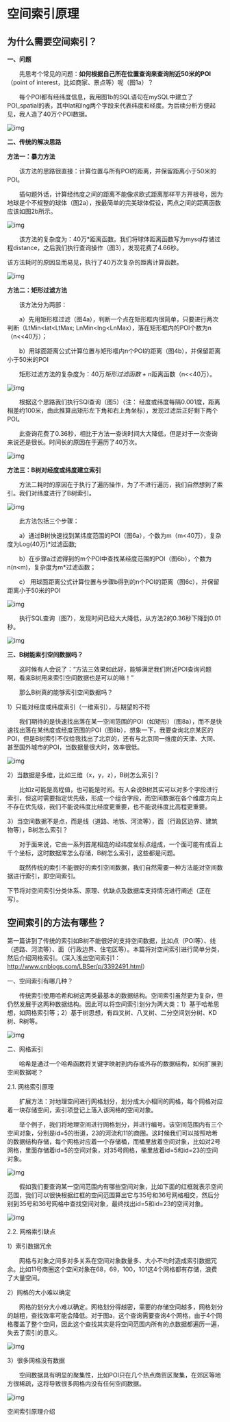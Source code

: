 # 空间索引原理

## 为什么需要空间索引？

**一、问题**

　　先思考个常见的问题：**如何根据自己所在位置查询来查询附近50米的POI**（point of interest，比如商家、景点等）呢（图1a）？

　　每个POI都有经纬度信息，我用图1b的SQL语句在mySQL中建立了POI_spatial的表，其中lat和lng两个字段来代表纬度和经度。为后续分析方便起见，我人造了40万个POI数据。

![img](http://img.blog.csdn.net/20131027170641015)

 **二、传统的解决思路**

**方法一：暴力方法**

　　该方法的思路很直接：计算位置与所有POI的距离，并保留距离小于50米的POI。

　　插句题外话，计算经纬度之间的距离不能像求欧式距离那样平方开根号，因为地球是个不规整的球体（图2a），按最简单的完美球体假设，两点之间的距离函数应该如图2b所示。

![img](http://img.blog.csdn.net/20131027170724078)

 　　该方法的复杂度为：40万*距离函数。我们将球体距离函数写为mysql存储过程distance，之后我们执行查询操作（图3），发现花费了4.66秒。

该方法耗时的原因显而易见，执行了40万次复杂的距离计算函数。

![img](http://img.blog.csdn.net/20131027170749937)

**方法二：矩形过滤方法**

　　该方法分为两部：

　　a）先用矩形框过滤（图4a），判断一个点在矩形框内很简单，只要进行两次判断（LtMin<lat<LtMax; LnMin<lng<LnMax），落在矩形框内的POI个数为n（n<<40万）；

　　b）用球面距离公式计算位置与矩形框内n个POI的距离（图4b），并保留距离小于50米的POI

　　矩形过滤方法的复杂度为：40万*矩形过滤函数 + n*距离函数（n<<40万）。

![img](http://img.blog.csdn.net/20131027170815515)

 

　　根据这个思路我们执行SQl查询（图5）（注： 经度或纬度每隔0.001度，距离相差约100米，由此推算出矩形左下角和右上角坐标），发现过滤后正好剩下两个POI。

　　此查询花费了0.36秒，相比于方法一查询时间大大降低，但是对于一次查询来说还是很长。时间长的原因在于遍历了40万次。

![img](http://img.blog.csdn.net/20131027170838062)

**方法三：B树对经度或纬度建立索引**

　　方法二耗时的原因在于执行了遍历操作，为了不进行遍历，我们自然想到了索引。我们对纬度进行了B树索引。

![img](http://img.blog.csdn.net/20131027170902671)

　　此方法包括三个步骤：

　　a）通过B树快速找到某纬度范围的POI（图6a），个数为m（m<40万），复杂度为Log(40万)*过滤函数;

　　b）在步骤a过滤得到的m个POI中查找某经度范围的POI（图6b），个数为n(n<m)，复杂度为m*过滤函数；

　　c） 用球面距离公式计算位置与步骤b得到的n个POI的距离（图6c），并保留距离小于50米的POI

![img](http://img.blog.csdn.net/20131027170919562)

 

　　执行SQL查询（图7），发现时间已经大大降低，从方法2的0.36秒下降到0.01秒。

![img](http://img.blog.csdn.net/20131027170941484)

**三、B树能索引空间数据吗？**

　　这时候有人会说了：“方法三效果如此好，能够满足我们附近POI查询问题啊，看来B树用来索引空间数据也是可以的嘛！”

　　那么B树真的能够索引空间数据吗？

1）只能对经度或纬度索引（一维索引），与期望的不符

　　我们期待的是快速找出落在某一空间范围的POI（如矩形）（图8a），而不是快速找出落在某纬度或经度范围的POI（图8b），想象一下，我要查询北京某区的POI，但是B树索引不仅给我找出了北京的，还有与北京同一维度的天津、大同、甚至国外城市的POI，当数据量很大时，效率很低。

![img](http://img.blog.csdn.net/20131027171001718)

2）当数据是多维，比如三维（x，y，z），B树怎么索引？

　　比如z可能是高程值，也可能是时间。有人会说B树其实可以对多个字段进行索引，但这时需要指定优先级，形成一个组合字段，而空间数据在各个维度方向上不存在优先级，我们不能说纬度比经度更重要，也不能说纬度比高程更重要。

3）当空间数据不是点，而是线（道路、地铁、河流等），面（行政区边界、建筑物等），B树怎么索引？

　　对于面来说，它由一系列首尾相连的经纬度坐标点组成，一个面可能有成百上千个坐标，这时数据库怎么存储，B树怎么索引，这些都是问题。

 

　　既然传统的索引不能很好的索引空间数据，我们自然需要一种方法能对空间数据进行索引，即空间索引。

下节将对空间索引分类体系、原理、优缺点及数据库支持情况进行阐述（正在写）。





## 空间索引的方法有哪些？

第一篇讲到了传统的索引如B树不能很好的支持空间数据，比如点（POI等）、线（道路、河流等）、面（行政边界、住宅区等）。本篇将对空间索引进行简单分类，然后介绍网格索引。（深入浅出空间索引1：<http://www.cnblogs.com/LBSer/p/3392491.html>）

一、空间索引有哪几种？

　　传统索引使用哈希和树这两类最基本的数据结构。空间索引虽然更为复杂，但仍然发展于这两种数据结构。因此可以将空间索引划分为两大类：1）基于哈希思想，如网格索引等；2）基于树思想，有四叉树、八叉树、二分空间划分树、KD树、R树等。

 ![img](https://images0.cnblogs.com/blog/522490/201311/02164647-804d6a05b7fc4e97bdc15b0c3d1c2aff.png)

二、网格索引

　　哈希是通过一个哈希函数将关键字映射到内存或外存的数据结构，如何扩展到空间数据呢？

2.1. 网格索引原理

　　扩展方法：对地理空间进行网格划分，划分成大小相同的网格，每个网格对应着一块存储空间，索引项登记上落入该网格的空间对象。

　　举个例子，我们将地理空间进行网格划分，并进行编号。该空间范围内有三个空间对象，分别是id=5的街道，23的河流和11的商圈。这时候我们可以按照哈希的数据结构存储，每个网格对应着一个存储桶，而桶里放着空间对象，比如对2号网格，里面存储着id=5的空间对象，对35号网格，桶里放着id=5和id=23的空间对象。

 ![img](https://images0.cnblogs.com/blog/522490/201311/02164739-afc7b11b17904593bc81059396a3c6a6.png)

　　假如我们要查询某一空间范围内有哪些空间对象，比如下面的红框就表示空间范围，我们可以很快根据红框的空间范围算出它与35号和36号网格相交，然后分别到35号和36号网格中查找空间对象，最终找出id=5和id=23的空间对象。

![img](https://images0.cnblogs.com/blog/522490/201311/02164818-4f7f38c465a04005b7375daac1e33be4.png) 

2.2. 网格索引缺点

1）索引数据冗余

　　网格与对象之间多对多关系在空间对象数量多、大小不均时造成索引数据冗余。比如11号商圈这个空间对象在68，69，100，101这4个网格都有存储，浪费了大量空间。

2）网格的大小难以确定

　　网格的划分大小难以确定。网格划分得越密，需要的存储空间越多，网格划分的越粗，查找效率可能会降低。对于图a，这个查询需要查询4个网格，由于4个网格覆盖了整个空间，因此这个查找其实是将空间范围内所有的点数据都遍历一遍，失去了索引的意义。

 ![img](https://images0.cnblogs.com/blog/522490/201311/02164853-a7fc8c92a7a34ef094328aad7f71fa4b.png)

3）很多网格没有数据

　　空间数据具有明显的聚集性，比如POI只在几个热点商贸区聚集，在郊区等地方很稀疏，这将导致很多网格内没有任何空间数据。

 ![img](https://images0.cnblogs.com/blog/522490/201311/02164919-7eaa0bfd7d0f4e7d8414fd71320b76c3.png)

 

 

空间索引原理介绍